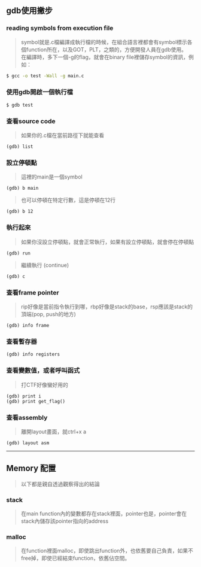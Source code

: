 ## gdb使用撇步
### reading symbols from execution file
> symbol就是.c檔編譯成執行檔的時候，在組合語言裡都會有symbol標示各個function所在，以及GOT，PLT，之類的，方便開發人員在gdb使用。<br>
> 在編譯時，多下一個-g的flag，就會在binary file裡儲存symbol的資訊，例如：<br>
```bash
$ gcc -o test -Wall -g main.c
```
### 使用gdb開啟一個執行檔
```console
$ gdb test
```
### 查看source code
> 如果你的.c檔在當前路徑下就能查看<br>
```console
(gdb) list
```
### 設立停頓點
> 這裡的main是一個symbol<br>
```console
(gdb) b main
```
> 也可以停頓在特定行數，這是停頓在12行<br>
```console
(gdb) b 12
```
### 執行起來
> 如果你沒設立停頓點，就會正常執行，如果有設立停頓點，就會停在停頓點<br>
```console
(gdb) run
```
> 繼續執行 (continue)
```console
(gdb) c
```
### 查看frame pointer
> rip好像是當前指令執行到哪，rbp好像是stack的base，rsp應該是stack的頂端(pop, push的地方)
```console
(gdb) info frame
```
### 查看暫存器
```console
(gdb) info registers
```
### 查看變數值，或者呼叫函式
> 打CTF好像蠻好用的
```console
(gdb) print i
(gdb) print get_flag()
```
### 查看assembly
> 離開layout畫面，就ctrl+x a
```console
(gdb) layout asm
```
***
## Memory 配置
> 以下都是親自透過觀察得出的結論
### stack
> 在main function內的變數都存在stack裡面，pointer也是，pointer會在stack內儲存該pointer指向的address<br>
### malloc
> 在function裡面malloc，即使跳出function外，也依舊要自己負責，如果不free掉，即使已經結束function，依舊佔空間。
